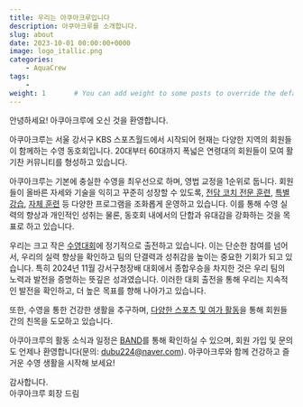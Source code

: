 ```yaml
---
title: 우리는 아쿠아크루입니다
description: 아쿠아크루를 소개합니다. 
slug: about
date: 2023-10-01 00:00:00+0000
image: logo_itallic.png
categories:
    - AquaCrew
tags:
    - 
weight: 1       # You can add weight to some posts to override the default sorting (date descending)
---
```

안녕하세요! 아쿠아크루에 오신 것을 환영합니다.

아쿠아크루는 서울 강서구 KBS 스포츠월드에서 시작되어 현재는 다양한 지역의 회원들이 함께하는 수영 동호회입니다. 20대부터 60대까지 폭넓은 연령대의 회원들이 모여 활기찬 커뮤니티를 형성하고 있습니다.

아쿠아크루는 기본에 충실한 수영을 최우선으로 하며, 영법 교정을 1순위로 둡니다. 
회원들이 올바른 자세와 기술을 익히고 꾸준히 성장할 수 있도록, [전담 코치 전문 훈련](https://aquacrew.co.kr/categories/%EC%A0%84%EB%AC%B8%ED%9B%88%EB%A0%A8/), [특별 강습](https://aquacrew.co.kr/categories/%ED%8A%B9%EB%B3%84%EA%B0%95%EC%8A%B5/), [자체 훈련](https://aquacrew.co.kr/categories/%EC%9E%90%EC%B2%B4%ED%9B%88%EB%A0%A8/) 등 다양한 프로그램을 조화롭게 운영하고 있습니다. 
이를 통해 수영 실력의 향상과 개인적인 성취는 물론, 동호회 내에서의 단합과 유대감을 강화하는 것을 목표로 하고 있습니다.

우리는 크고 작은 [수영대회](https://aquacrew.co.kr/categories/%EB%8C%80%ED%9A%8C/)에 정기적으로 출전하고 있습니다. 이는 단순한 참여를 넘어서, 우리의 실력 향상을 확인하고 팀의 단결력과 성취감을 높이는 중요한 기회가 되고 있습니다. 
특히 2024년 11월 강서구청장배 대회에서 종합우승을 차지한 것은 우리 팀의 노력과 발전을 증명하는 뜻깊은 성과였습니다. 이러한 대회 출전을 통해 우리는 지속적인 발전을 확인하고, 더 높은 목표를 향해 나아가고 있습니다.

또한, 수영을 통한 건강한 생활을 추구하며, [다양한 스포츠 및 여가 활동](https://aquacrew.co.kr/categories/%EC%9D%B4%EB%B2%A4%ED%8A%B8/)을 통해 회원들 간의 친목을 도모하고 있습니다.

아쿠아크루의 활동 소식과 일정은 [BAND](https://band.us/band/93484357)를 통해 확인하실 수 있으며, 회원 가입 및 문의도 언제나 환영합니다(문의: dubu224@naver.com). 아쿠아크루와 함께 건강하고 즐거운 수영 생활을 시작해 보세요!

감사합니다.  
아쿠아크루 회장 드림